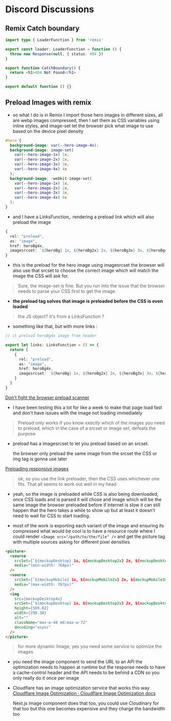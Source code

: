 # Discord Discussions

## Remix Catch boundary

```ts
import type { LoaderFunction } from 'remix'

export const loader: LoaderFunction = function () {
  throw new Response(null, { status: 404 })
}

export function CatchBoundary() {
  return <h1>404 Not Found</h1>
}

export default function () {}
```

## Preload Images with remix

- so what I do is in Remix I import those hero images in different sizes, all are webp images compressed, then I set them as CSS variables using inline styles, and image-set let the browser pick what image to use based on the device pixel density 

```css
#hero {
  background-image: var(--hero-image-4x);
  background-image: image-set(
    var(--hero-image-1x) 1x,
    var(--hero-image-2x) 2x,
    var(--hero-image-3x) 3x,
    var(--hero-image-4x) 4x
  );
  background-image: -webkit-image-set(
    var(--hero-image-1x) 1x,
    var(--hero-image-2x) 2x,
    var(--hero-image-3x) 3x,
    var(--hero-image-4x) 4x
  );
}
```

- and I have a LinksFunction,. rendering a preload link which will also preload the image

```ts
{
  rel: "preload",
  as: "image",
  href: heroBg4x,
  imagesrcset: `${heroBg} 1x, ${heroBg2x} 2x, ${heroBg3x} 3x, ${heroBg4x} 4x`,
}
```

- this is the preload for the hero image using imagesrcset the browser will also use that srcset to choose the correct image which will match the image the CSS will ask for.

> Sure, the image-set is fine. But you run into the issue that the browser needs to parse your CSS first to get the image.

- **the preload tag solves that image is preloaded before the CSS is even loaded**

> the JS object? it's from a LinksFunction ?

- something like that, but with more links :

```ts
// it preload heroBg4x image from header

export let links: LinksFunction = () => {
  return [
    {
      rel: "preload",
      as: "image",
      href: heroBg4x,
      imagesrcset: `${heroBg} 1x, ${heroBg2x} 2x, ${heroBg3x} 3x, ${heroBg4x} 4x`,
    }
  ]
}
```

[Don't fight the browser preload scanner](https://web.dev/preload-scanner/)



- I have been testing this a lot for like a week to make that page load fast and don't have issues with the image not loading immediately

> Preload only works if you know *exactly* which of the images you need to preload, which in the case of a srcset or image set, defeats the purpose

- preload has a imagesrcset to let you preload based on an srcset. 
  
  the browser only preload the same image from the srcset the CSS or img tag is gonna use later
  
  

[Preloading responsive images](https://web.dev/preload-responsive-images/)



>  ok, so you use the link preloader, then the CSS uses whichever one fits. That all seems to work out well in my head

- yeah, so the image is preloaded while CSS is also being downloaded, once CSS loads and is parsed it will chose and image which will be the same image the browser preloaded before if internet is slow it can still happen that the hero takes a while to show up but at least it doesn't need to wait for CSS to start loading.

- most of the work is exporting each variant of the image and ensuring its compressed what would be cool is to have a resource route where I could render `<Image src="/path/to/the/file" />` and get the picture tag with multiple sources asking for different pixel densities

```html
<picture>
  <source
    srcSet={`${mockupDesktop} 1x, ${mockupDesktop2x} 2x, ${mockupDesktop3x} 3x, ${mockupDesktop4x} 4x`}
    media="(min-width: 768px)"
  />
  <source
    srcSet={`${mockupMobile} 1x, ${mockupMobile2x} 2x, ${mockupMobile3x} 3x, ${mockupMobile4x} 4x`}
    media="(max-width: 767px)"
  />
  <img
    src={mockupDesktop4x}
    srcSet={`${mockupDesktop} 1x, ${mockupDesktop2x} 2x, ${mockupDesktop3x} 3x, ${mockupDesktop4x} 4x`}
    height={589.82}
    width={298.38}
    alt=""
    className="max-w-48 md:max-w-72"
    decoding="async"
  />
</picture>
```

> for more dynamic Image, yes you need some service to optimize the images

- you need the image component to send the URL to an API the optimization needs to happen at runtime but the response needs to have a cache-control header and the API needs to be behind a CDN so you only really do it once per image

- Cloudflare has an image optimization service that works this way [Cloudflare Image Optimization · Cloudflare Image Optimization docs](https://developers.cloudflare.com/images "https://developers.cloudflare.com/images")
  
  Next.js Image component does that too, you could use Cloudinary for that too but this one becomes expensive and they charge the bandwidth too


